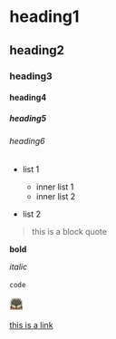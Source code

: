 # heading1

## heading2

### heading3

#### heading4

##### heading5

###### heading6

* list 1
	* inner list 1
	* inner list 2

* list 2

> this is a block quote

**bold**

*italic*

`code`

![alternative text](images/Nergigante24.png)

[this is a link](https://google.com)
